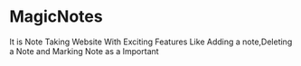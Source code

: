 # MagicNotes
It is Note Taking Website With Exciting Features Like Adding a note,Deleting a Note and Marking Note as a Important
